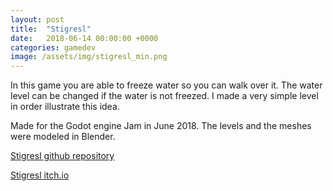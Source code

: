 ```yaml
---
layout: post
title:  "Stigresl"
date:   2018-06-14 00:00:00 +0000
categories: gamedev
image: /assets/img/stigresl_min.png
---
```


In this game you are able to freeze water so you can walk over it. The water level can be changed if the water is not freezed. I made a very simple level in order illustrate this idea.

Made for the Godot engine Jam in June 2018.
The levels and the meshes were modeled in Blender.



[Stigresl github repository](https://github.com/jiexdrop/stigresl)

[Stigresl itch.io](https://jiexdrop.itch.io/stigresl)
